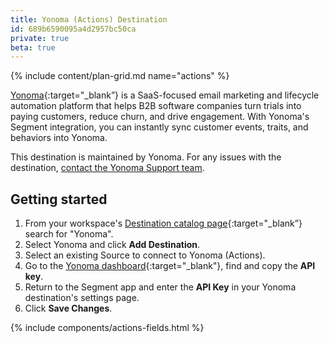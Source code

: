 ```yaml
---
title: Yonoma (Actions) Destination
id: 689b6590095a4d2957bc50ca
private: true
beta: true
---
```


{% include content/plan-grid.md name="actions" %}

[Yonoma](https://yonoma.io/?utm_source=segmentio&utm_medium=docs&utm_campaign=partners){:target="_blank”} is a SaaS-focused email marketing and lifecycle automation platform that helps B2B software companies turn trials into paying customers, reduce churn, and drive engagement. With Yonoma's Segment integration, you can instantly sync customer events, traits, and behaviors into Yonoma.

This destination is maintained by Yonoma. For any issues with the destination, [contact the Yonoma Support team](mailto:support@yonoma.io).

## Getting started

1. From your workspace's [Destination catalog page](https://app.segment.com/goto-my-workspace/destinations/catalog){:target="_blank”} search for "Yonoma".
2. Select Yonoma and click **Add Destination**.
3. Select an existing Source to connect to Yonoma (Actions).
4. Go to the [Yonoma dashboard](https://app.yonoma.io/settings/apikey){:target="_blank"}, find and copy the **API key**.
5. Return to the Segment app and enter the **API Key** in your Yonoma destination's settings page.
6. Click **Save Changes**.

{% include components/actions-fields.html %}
